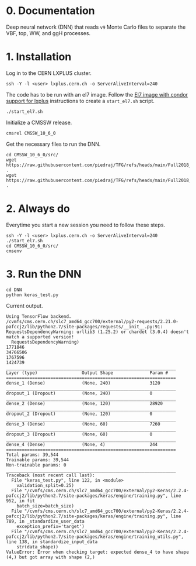 # 0. Documentation

Deep neural network (DNN) that reads `v9` Monte Carlo files to separate the VBF, top, WW, and ggH processes.

# 1. Installation

Log in to the CERN LXPLUS cluster.

    ssh -Y -l <user> lxplus.cern.ch -o ServerAliveInterval=240

The code has to be run with an el7 image. Follow the [El7 image with condor support for lxplus](https://gitlab.cern.ch/cms-cat/cmssw-lxplus/) instructions to create a `start_el7.sh` script.

    ./start_el7.sh

Initialize a CMSSW release.

    cmsrel CMSSW_10_6_0

Get the necessary files to run the DNN.
    
    cd CMSSW_10_6_0/src/
    wget https://raw.githubusercontent.com/piedraj/TFG/refs/heads/main/Full2018_v9/DNN/loader.py .
    wget https://raw.githubusercontent.com/piedraj/TFG/refs/heads/main/Full2018_v9/DNN/keras_test.py .

# 2. Always do

Everytime you start a new session you need to follow these steps.

    ssh -Y -l <user> lxplus.cern.ch -o ServerAliveInterval=240
    ./start_el7.sh
    cd CMSSW_10_6_0/src/
    cmsenv

# 3. Run the DNN

    cd DNN
    python keras_test.py

Current output.

```
Using TensorFlow backend.
/cvmfs/cms.cern.ch/slc7_amd64_gcc700/external/py2-requests/2.21.0-pafccj2/lib/python2.7/site-packages/requests/__init__.py:91: RequestsDependencyWarning: urllib3 (1.25.2) or chardet (3.0.4) doesn't match a supported version!
  RequestsDependencyWarning)
1771846
34766506
1767596
1424739
_________________________________________________________________
Layer (type)                 Output Shape              Param #
=================================================================
dense_1 (Dense)              (None, 240)               3120
_________________________________________________________________
dropout_1 (Dropout)          (None, 240)               0
_________________________________________________________________
dense_2 (Dense)              (None, 120)               28920
_________________________________________________________________
dropout_2 (Dropout)          (None, 120)               0
_________________________________________________________________
dense_3 (Dense)              (None, 60)                7260
_________________________________________________________________
dropout_3 (Dropout)          (None, 60)                0
_________________________________________________________________
dense_4 (Dense)              (None, 4)                 244
=================================================================
Total params: 39,544
Trainable params: 39,544
Non-trainable params: 0
_________________________________________________________________
Traceback (most recent call last):
  File "keras_test.py", line 122, in <module>
    validation_split=0.25)
  File "/cvmfs/cms.cern.ch/slc7_amd64_gcc700/external/py2-Keras/2.2.4-pafccj2/lib/python2.7/site-packages/keras/engine/training.py", line 952, in fit
    batch_size=batch_size)
  File "/cvmfs/cms.cern.ch/slc7_amd64_gcc700/external/py2-Keras/2.2.4-pafccj2/lib/python2.7/site-packages/keras/engine/training.py", line 789, in _standardize_user_data
    exception_prefix='target')
  File "/cvmfs/cms.cern.ch/slc7_amd64_gcc700/external/py2-Keras/2.2.4-pafccj2/lib/python2.7/site-packages/keras/engine/training_utils.py", line 138, in standardize_input_data
    str(data_shape))
ValueError: Error when checking target: expected dense_4 to have shape (4,) but got array with shape (2,)
```
